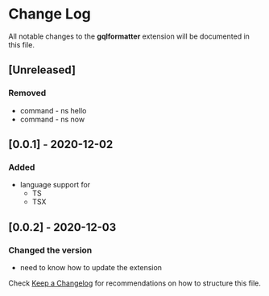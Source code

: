 # Change Log

All notable changes to the __gqlformatter__ extension will be documented in this file.



## [Unreleased]
### Removed
- command - ns hello
- command - ns now


## [0.0.1] - 2020-12-02
### Added
- language support for
  - TS
  - TSX

## [0.0.2] - 2020-12-03
### Changed the version
- need to know how to update the extension

Check [Keep a Changelog](http://keepachangelog.com/) for recommendations on how to structure this file.